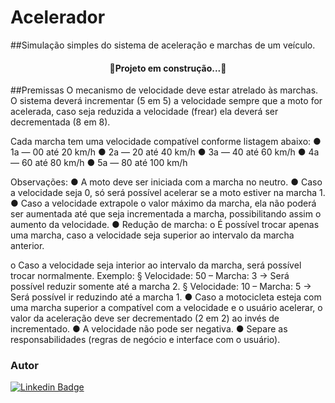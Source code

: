 # Acelerador
##Simulação simples do sistema de aceleração e marchas de um veículo.

<h4 align="center">🚧Projeto em construção...🚧</h4>

##Premissas
O mecanismo de velocidade deve estar atrelado às marchas. O sistema deverá incrementar
(5 em 5) a velocidade sempre que a moto for acelerada, caso seja reduzida a velocidade
(frear) ela deverá ser decrementada (8 em 8).

Cada marcha tem uma velocidade compatível conforme listagem abaixo:
● 1a — 00 até 20 km/h
● 2a — 20 até 40 km/h
● 3a — 40 até 60 km/h
● 4a — 60 até 80 km/h
● 5a — 80 até 100 km/h

Observações:
● A moto deve ser iniciada com a marcha no neutro.
● Caso a velocidade seja 0, só será possível acelerar se a moto estiver na marcha 1.
● Caso a velocidade extrapole o valor máximo da marcha, ela não poderá ser
aumentada até que seja incrementada a marcha, possibilitando assim o aumento
da velocidade.
● Redução de marcha:
o É possível trocar apenas uma marcha, caso a velocidade seja superior ao
intervalo da marcha anterior.

o Caso a velocidade seja interior ao intervalo da marcha, será possível trocar
normalmente.
Exemplo:
§ Velocidade: 50 – Marcha: 3 -> Será possível reduzir somente até a marcha 2.
§ Velocidade: 10 – Marcha: 5 -> Será possível ir reduzindo até a marcha 1.
● Caso a motocicleta esteja com uma marcha superior a compatível com a
velocidade e o usuário acelerar, o valor da aceleração deve ser decrementado (2
em 2) ao invés de incrementado.
● A velocidade não pode ser negativa.
● Separe as responsabilidades (regras de negócio e interface com o usuário).

### Autor


[![Linkedin Badge](https://img.shields.io/badge/-Carlos-blue?style=flat-square&logo=Linkedin&logoColor=white&link=https://www.linkedin.com/in/carlos-schumacher/)](https://www.linkedin.com/in/carlos-schumacher/) 
